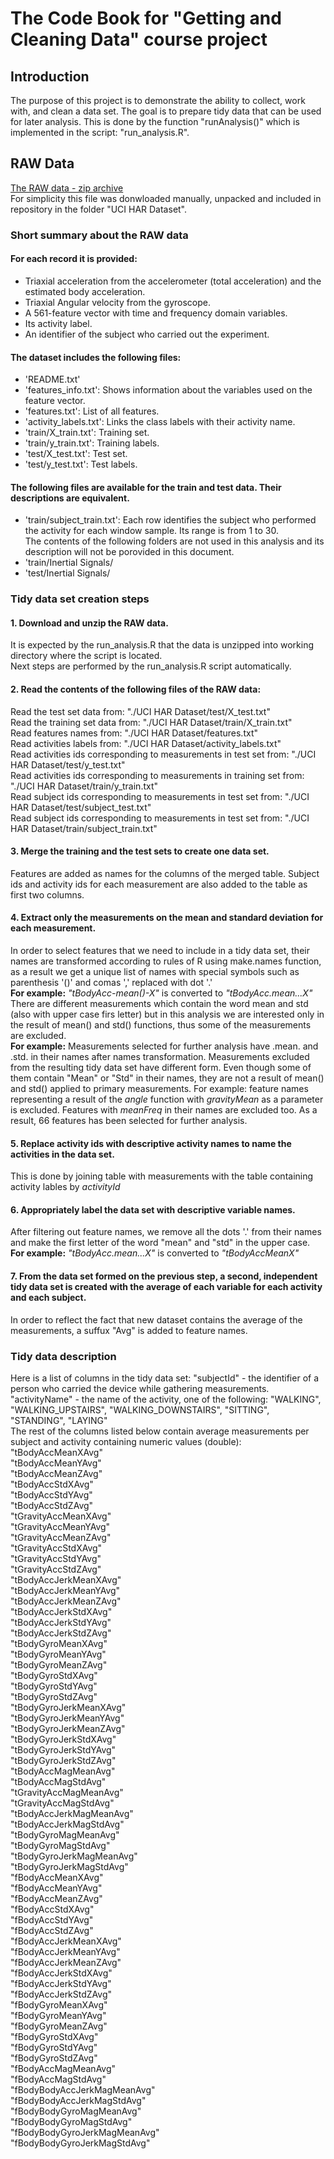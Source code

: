 # The Code Book for "Getting and Cleaning Data" course project
## Introduction
The purpose of this project is to demonstrate the ability to collect, work with, and clean a data set. 
The goal is to prepare tidy data that can be used for later analysis. 
This is done by the function "runAnalysis()" which is implemented in the script: "run_analysis.R". 

## RAW Data 
[The RAW data - zip archive](https://d396qusza40orc.cloudfront.net/getdata%2Fprojectfiles%2FUCI%20HAR%20Dataset.zip)  
For simplicity this file was donwloaded manually, unpacked and included in repository in the folder "UCI HAR Dataset". 

### Short summary about the RAW data
#### For each record it is provided:
* Triaxial acceleration from the accelerometer (total acceleration) and the estimated body acceleration.
* Triaxial Angular velocity from the gyroscope. 
* A 561-feature vector with time and frequency domain variables. 
* Its activity label. 
* An identifier of the subject who carried out the experiment. 
#### The dataset includes the following files:
* 'README.txt'
* 'features_info.txt': Shows information about the variables used on the feature vector.
* 'features.txt': List of all features.
* 'activity_labels.txt': Links the class labels with their activity name.
* 'train/X_train.txt': Training set.
* 'train/y_train.txt': Training labels.
* 'test/X_test.txt': Test set.
* 'test/y_test.txt': Test labels. 
#### The following files are available for the train and test data. Their descriptions are equivalent.  
* 'train/subject_train.txt': Each row identifies the subject who performed the activity for each window sample. Its range is from 1 to 30.  
The contents of the following folders are not used in this analysis and its description will not be porovided in this document.
* 'train/Inertial Signals/
* 'test/Inertial Signals/ 

### Tidy data set creation steps
#### 1. Download and unzip the RAW data. 
It is expected by the run_analysis.R that the data is unzipped into working directory where the script is located.   
Next steps are performed by the run_analysis.R script automatically.

#### 2. Read the contents of the following files of the RAW data: 
Read the test set data from: "./UCI HAR Dataset/test/X_test.txt"  
Read the training set data from: "./UCI HAR Dataset/train/X_train.txt"  
Read features names from: "./UCI HAR Dataset/features.txt"  
Read activities labels from: "./UCI HAR Dataset/activity_labels.txt"  
Read activities ids corresponding to measurements in test set from: "./UCI HAR Dataset/test/y_test.txt"  
Read activities ids corresponding to measurements in training set from: "./UCI HAR Dataset/train/y_train.txt"  
Read subject ids corresponding to measurements in test set from: "./UCI HAR Dataset/test/subject_test.txt"  
Read subject ids corresponding to measurements in test set from: "./UCI HAR Dataset/train/subject_train.txt" 

#### 3. Merge the training and the test sets to create one data set.
Features are added as names for the columns of the merged table.
Subject ids and activity ids for each measurement are also added to the table as first two columns. 

#### 4. Extract only the measurements on the mean and standard deviation for each measurement.
In order to select features that we need to include in a tidy data set, their names are transformed according to rules of R using make.names function, as a result we get a unique list of names with special symbols such as parenthesis '()' and comas ',' replaced with dot '.'  
**For example:** *"tBodyAcc-mean()-X"* is converted to *"tBodyAcc.mean...X"*   
There are different measurements which contain the word mean and std (also with upper case firs letter) but in this analysis we are interested only in the result of mean() and std() functions, thus some of the measurements are excluded.  
**For example:**
Measurements selected for further analysis have .mean. and .std. in their names after names transformation. 
Measurements excluded from the resulting tidy data set have different form. Even though some of them contain "Mean" or "Std" in their names, they are not a result of mean() and std() applied to primary measurements.
For example: feature names representing a result of the *angle* function with *gravityMean* as a parameter is excluded.
Features with *meanFreq* in their names are excluded too. 
As a result, 66 features has been selected for further analysis. 

#### 5. Replace activity ids with descriptive activity names to name the activities in the data set.
This is done by joining table with measurements with the table containing activity lables by *activityId*   

#### 6. Appropriately label the data set with descriptive variable names. 
After filtering out feature names, we remove all the dots '.' from their names and make the first letter of the word "mean" and "std" in the upper case.  
**For example:** *"tBodyAcc.mean...X"* is converted to *"tBodyAccMeanX"*  

#### 7. From the data set formed on the previous step, a second, independent tidy data set is created with the average of each variable for each activity and each subject. 
In order to reflect the fact that new dataset contains the average of the measurements, a suffux "Avg" is added to feature names.  

### Tidy data description
Here is a list of columns in the tidy data set:
"subjectId" - the identifier of a person who carried the device while gathering measurements.  
"activityName" - the name of the activity, one of the following: "WALKING", "WALKING_UPSTAIRS", "WALKING_DOWNSTAIRS", "SITTING", "STANDING", "LAYING"  
The rest of the columns listed below contain average measurements per subject and activity containing numeric values (double):
"tBodyAccMeanXAvg"   
"tBodyAccMeanYAvg"  
"tBodyAccMeanZAvg"  
"tBodyAccStdXAvg"  
"tBodyAccStdYAvg"  
"tBodyAccStdZAvg"  
"tGravityAccMeanXAvg"  
"tGravityAccMeanYAvg"  
"tGravityAccMeanZAvg"  
"tGravityAccStdXAvg"  
"tGravityAccStdYAvg"  
"tGravityAccStdZAvg"  
"tBodyAccJerkMeanXAvg"  
"tBodyAccJerkMeanYAvg"  
"tBodyAccJerkMeanZAvg"  
"tBodyAccJerkStdXAvg"  
"tBodyAccJerkStdYAvg"  
"tBodyAccJerkStdZAvg"  
"tBodyGyroMeanXAvg"  
"tBodyGyroMeanYAvg"  
"tBodyGyroMeanZAvg"  
"tBodyGyroStdXAvg"  
"tBodyGyroStdYAvg"  
"tBodyGyroStdZAvg"  
"tBodyGyroJerkMeanXAvg"  
"tBodyGyroJerkMeanYAvg"  
"tBodyGyroJerkMeanZAvg"  
"tBodyGyroJerkStdXAvg"  
"tBodyGyroJerkStdYAvg"  
"tBodyGyroJerkStdZAvg"  
"tBodyAccMagMeanAvg"  
"tBodyAccMagStdAvg"  
"tGravityAccMagMeanAvg"  
"tGravityAccMagStdAvg"  
"tBodyAccJerkMagMeanAvg"  
"tBodyAccJerkMagStdAvg"  
"tBodyGyroMagMeanAvg"  
"tBodyGyroMagStdAvg"  
"tBodyGyroJerkMagMeanAvg"  
"tBodyGyroJerkMagStdAvg"  
"fBodyAccMeanXAvg"  
"fBodyAccMeanYAvg"  
"fBodyAccMeanZAvg"  
"fBodyAccStdXAvg"  
"fBodyAccStdYAvg"  
"fBodyAccStdZAvg"  
"fBodyAccJerkMeanXAvg"  
"fBodyAccJerkMeanYAvg"  
"fBodyAccJerkMeanZAvg"  
"fBodyAccJerkStdXAvg"  
"fBodyAccJerkStdYAvg"  
"fBodyAccJerkStdZAvg"  
"fBodyGyroMeanXAvg"  
"fBodyGyroMeanYAvg"  
"fBodyGyroMeanZAvg"  
"fBodyGyroStdXAvg"  
"fBodyGyroStdYAvg"  
"fBodyGyroStdZAvg"  
"fBodyAccMagMeanAvg"  
"fBodyAccMagStdAvg"   
"fBodyBodyAccJerkMagMeanAvg"  
"fBodyBodyAccJerkMagStdAvg"  
"fBodyBodyGyroMagMeanAvg"  
"fBodyBodyGyroMagStdAvg"  
"fBodyBodyGyroJerkMagMeanAvg"  
"fBodyBodyGyroJerkMagStdAvg" 
